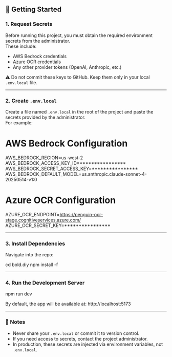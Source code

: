 ## 🚀 Getting Started

### 1. Request Secrets
Before running this project, you must obtain the required environment secrets from the administrator.  
These include:
- AWS Bedrock credentials  
- Azure OCR credentials  
- Any other provider tokens (OpenAI, Anthropic, etc.)  

⚠️ Do not commit these keys to GitHub. Keep them only in your local `.env.local` file.

---

### 2. Create `.env.local`
Create a file named `.env.local` in the root of the project and paste the secrets provided by the administrator.  
For example:

# AWS Bedrock Configuration
AWS_BEDROCK_REGION=us-west-2
AWS_BEDROCK_ACCESS_KEY_ID=****************
AWS_BEDROCK_SECRET_ACCESS_KEY=****************
AWS_BEDROCK_DEFAULT_MODEL=us.anthropic.claude-sonnet-4-20250514-v1:0

# Azure OCR Configuration
AZURE_OCR_ENDPOINT=https://penguin-ocr-stage.cognitiveservices.azure.com/
AZURE_OCR_SECRET_KEY=****************

---

### 3. Install Dependencies
Navigate into the repo:

cd bold.diy
npm install -f

---

### 4. Run the Development Server

npm run dev

By default, the app will be available at:
http://localhost:5173

---

### 🔑 Notes
- Never share your `.env.local` or commit it to version control.  
- If you need access to secrets, contact the project administrator.  
- In production, these secrets are injected via environment variables, not `.env.local`.
